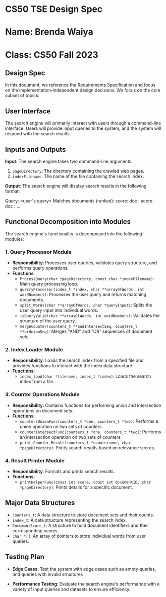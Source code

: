 # CS50 TSE Design Spec
# Name: Brenda Waiya
# Class: CS50 Fall 2023
## Design Spec

In this document, we reference the Requirements Specification and focus on the implementation-independent design decisions. We focus on the core subset of topics:

## User Interface

The search engine will primarily interact with users through a command-line interface. Users will provide input queries to the system, and the system will respond with the search results.

## Inputs and Outputs

**Input**: The search engine takes two command-line arguments:

1. `pageDirectory`: The directory containing the crawled web pages.
2. `indexFilename`: The name of the file containing the search index.

**Output**: The search engine will display search results in the following format:


Query: <user's query>
Matches <number> documents (ranked):
score: <score> doc <documentID>: <URL>
score: <score> doc <documentID>: <URL>
...
## Functional Decomposition into Modules

The search engine's functionality is decomposed into the following modules:

### 1. Query Processor Module

- **Responsibility**: Processes user queries, validates query structure, and performs query operations.
- **Functions**:
  - `ProcessQuery(char *pageDirectory, const char *indexFilename)`: Main query processing loop.
  - `querryProcessor(index_t *index, char **arrayOfWords, int wordNumbers)`: Processes the user query and returns matching documents.
  - `split_Words(char **arrayOfWords, char *queryInput)`: Splits the user query input into individual words.
  - `isQueryValid(char **arrayOfWords, int wordNumbers)`: Validates the structure of the user query.
  - `mergeCounter(counters_t **andIntersectSeq, counters_t **orUnionSeq)`: Merges "AND" and "OR" sequences of document sets.

### 2. Index Loader Module

- **Responsibility**: Loads the search index from a specified file and provides functions to interact with the index data structure.
- **Functions**:
  - `index_load(char *filename, index_t *index)`: Loads the search index from a file.

### 3. Counter Operations Module

- **Responsibility**: Contains functions for performing union and intersection operations on document sets.
- **Functions**:
  - `countersUnionFunc(counters_t *one, counters_t *two)`: Performs a union operation on two sets of counters.
  - `counterIntersectFunc(counters_t *one, counters_t *two)`: Performs an intersection operation on two sets of counters.
  - `print_Counter_Result(counters_t *countersone, char *pageDirectory)`: Prints search results based on relevance scores.

### 4. Result Printer Module

- **Responsibility**: Formats and prints search results.
- **Functions**:
  - `printHelperFunc(const int score, const int documentID, char *pageDirectory)`: Prints details for a specific document.

## Major Data Structures

- `counters_t`: A data structure to store document sets and their counts.
- `index_t`: A data structure representing the search index.
- `DocumentScore_t`: A structure to hold document identifiers and their corresponding scores.
- `char *[]`: An array of pointers to store individual words from user queries.

## Testing Plan


- **Edge Cases**: Test the system with edge cases such as empty queries, and queries with invalid structures

- **Performance Testing**: Evaluate the search engine's performance with a variety of input queries and datasets to ensure efficiency.

